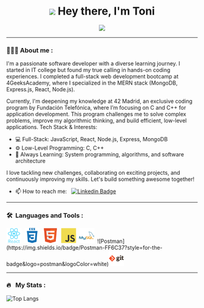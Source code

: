 
<h1 align="center"> <img src="https://media.giphy.com/media/hvRJCLFzcasrR4ia7z/giphy.gif" width="40"> Hey there, I'm Toni </h1>
<div align='center'><img src = 'https://media.giphy.com/media/FoVzfcqCDSb7zCynOp/giphy.gif'></img></div>

---

### 👨🏽‍💻 About me :

I'm a passionate software developer with a diverse learning journey. I started in IT college but found my true calling in hands-on coding experiences. I completed a full-stack web development bootcamp at 4GeeksAcademy, where I specialized in the MERN stack (MongoDB, Express.js, React, Node.js).

Currently, I'm deepening my knowledge at 42 Madrid, an exclusive coding program by Fundación Telefónica, where I’m focusing on C and C++ for application development. This program challenges me to solve complex problems, improve my algorithmic thinking, and build efficient, low-level applications.
Tech Stack & Interests:

- 💻 Full-Stack: JavaScript, React, Node.js, Express, MongoDB
- ⚙️ Low-Level Programming: C, C++
- 🚀 Always Learning: System programming, algorithms, and software architecture

I love tackling new challenges, collaborating on exciting projects, and continuously improving my skills. Let's build something awesome together!
- 📫 How to reach me: &nbsp; [![Linkedin Badge](https://img.shields.io/badge/-tuniet-blue?style=flat&logo=Linkedin&logoColor=white)](https://www.linkedin.com/in/tuniet)

---

### 🛠 &nbsp;Languages and Tools :

<p>
<img src="https://github.com/devicons/devicon/blob/master/icons/react/react-original-wordmark.svg" title="React" alt="React" width="40" height="40"/>&nbsp;
<img src="https://github.com/devicons/devicon/blob/master/icons/css3/css3-plain-wordmark.svg"  title="CSS3" alt="CSS" width="40" height="40"/>&nbsp;
<img src="https://github.com/devicons/devicon/blob/master/icons/html5/html5-original.svg" title="HTML5" alt="HTML" width="40" height="40"/>&nbsp;
<img src="https://github.com/devicons/devicon/blob/master/icons/javascript/javascript-original.svg" title="JavaScript" alt="JavaScript" width="40" height="40"/>&nbsp;
<img src="https://github.com/devicons/devicon/blob/master/icons/mysql/mysql-original-wordmark.svg" title="MySQL"  alt="MySQL" width="40" height="40"/>&nbsp;
![Postman](https://img.shields.io/badge/Postman-FF6C37?style=for-the-badge&logo=postman&logoColor=white)<img src="https://github.com/devicons/devicon/blob/master/icons/git/git-original-wordmark.svg" title="Git" **alt="Git" width="40" height="40"/>&nbsp;
</p>

---

### 🔥 &nbsp; My Stats :
![Top Langs](https://github-readme-stats.vercel.app/api/top-langs/?username=tuniet&layout=compact&theme=vision-friendly-dark)

